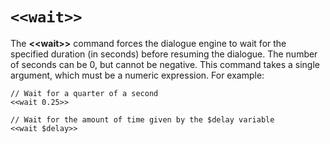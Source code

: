 # `<<wait>>`

The **\<\<wait\>\>** command forces the dialogue engine to wait for the specified duration
(in seconds) before resuming the dialogue. The number of seconds can be 0, but cannot be negative.
This command takes a single argument, which must be a numeric expression. For example:

```yarn
// Wait for a quarter of a second
<<wait 0.25>>

// Wait for the amount of time given by the $delay variable
<<wait $delay>>
```

